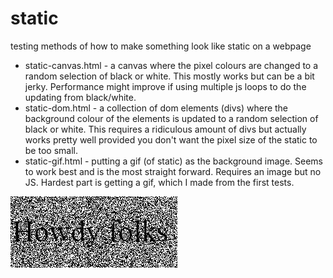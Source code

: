 # static
testing methods of how to make something look like static on a webpage

 * static-canvas.html - a canvas where the pixel colours are changed to a random selection of black or white. This mostly works but can be a bit jerky. Performance might improve if using multiple js loops to do the updating from black/white.
 * static-dom.html - a collection of dom elements (divs) where the background colour of the elements is updated to a random selection of black or white. This requires a ridiculous amount of divs but actually works pretty well provided you don't want the pixel size of the static to be too small.
 * static-gif.html - putting a gif (of static) as the background image. Seems to work best and is the most straight forward. Requires an image but no JS. Hardest part is getting a gif, which I made from the first tests.

![Example 1](howdyFolks.gif?raw=true "howdy folks example")
